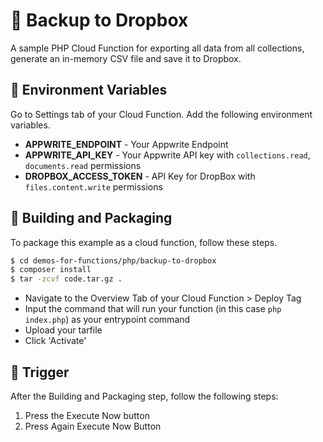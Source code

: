 # 📧  Backup to Dropbox
A sample PHP Cloud Function for exporting all data from all collections, generate an in-memory CSV file and save it to Dropbox.

## 📝 Environment Variables
Go to Settings tab of your Cloud Function. Add the following environment variables.

* **APPWRITE_ENDPOINT** - Your Appwrite Endpoint
* **APPWRITE_API_KEY** - Your Appwrite API key with `collections.read`, `documents.read` permissions
* **DROPBOX_ACCESS_TOKEN** - API Key for DropBox with `files.content.write` permissions

## 🚀 Building and Packaging

To package this example as a cloud function, follow these steps.

```bash
$ cd demos-for-functions/php/backup-to-dropbox
$ composer install
$ tar -zcvf code.tar.gz .
```

* Navigate to the Overview Tab of your Cloud Function > Deploy Tag
* Input the command that will run your function (in this case `php index.php`) as your entrypoint command
* Upload your tarfile 
* Click 'Activate'

## 🎯 Trigger
After the Building and Packaging step, follow the following steps:
1. Press the Execute Now button
2. Press Again Execute Now Button